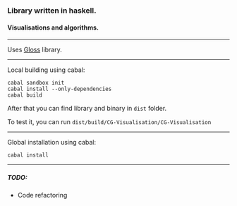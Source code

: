 ### Library written in haskell.  
#### Visualisations and algorithms.  

---

Uses [Gloss](http://hackage.haskell.org/package/gloss) library.  

---

Local building using cabal:  
```
cabal sandbox init
cabal install --only-dependencies
cabal build
```
After that you can find library and binary in `dist` folder.  

To test it, you can run `dist/build/CG-Visualisation/CG-Visualisation`  

---

Global installation using cabal:  
```
cabal install
```  

---

##### TODO:  
+ Code refactoring
